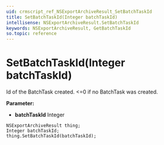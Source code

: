 ```yaml
---
uid: crmscript_ref_NSExportArchiveResult_SetBatchTaskId
title: SetBatchTaskId(Integer batchTaskId)
intellisense: NSExportArchiveResult.SetBatchTaskId
keywords: NSExportArchiveResult, GetBatchTaskId
so.topic: reference
---
```


# SetBatchTaskId(Integer batchTaskId)

Id of the BatchTask created. <=0 if no BatchTask was created.

**Parameter:** 
 - **batchTaskId** Integer

```crmscript
NSExportArchiveResult thing;
Integer batchTaskId;
thing.SetBatchTaskId(batchTaskId);
```


